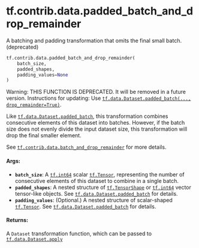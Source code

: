 <div itemscope itemtype="http://developers.google.com/ReferenceObject">
<meta itemprop="name" content="tf.contrib.data.padded_batch_and_drop_remainder" />
<meta itemprop="path" content="Stable" />
</div>

# tf.contrib.data.padded_batch_and_drop_remainder

A batching and padding transformation that omits the final small batch. (deprecated)

``` python
tf.contrib.data.padded_batch_and_drop_remainder(
    batch_size,
    padded_shapes,
    padding_values=None
)
```

<!-- Placeholder for "Used in" -->

Warning: THIS FUNCTION IS DEPRECATED. It will be removed in a future version.
Instructions for updating:
Use <a href="../../../tf/data/Dataset.md#padded_batch"><code>tf.data.Dataset.padded_batch(..., drop_remainder=True)</code></a>.

Like <a href="../../../tf/data/Dataset.md#padded_batch"><code>tf.data.Dataset.padded_batch</code></a>, this transformation combines
consecutive elements of this dataset into batches. However, if the batch
size does not evenly divide the input dataset size, this transformation will
drop the final smaller element.

See <a href="../../../tf/contrib/data/batch_and_drop_remainder.md"><code>tf.contrib.data.batch_and_drop_remainder</code></a> for more details.

#### Args:


* <b>`batch_size`</b>: A <a href="../../../tf.md#int64"><code>tf.int64</code></a> scalar <a href="../../../tf/Tensor.md"><code>tf.Tensor</code></a>, representing the number of
  consecutive elements of this dataset to combine in a single batch.
* <b>`padded_shapes`</b>: A nested structure of <a href="../../../tf/TensorShape.md"><code>tf.TensorShape</code></a> or <a href="../../../tf.md#int64"><code>tf.int64</code></a> vector
  tensor-like objects. See <a href="../../../tf/data/Dataset.md#padded_batch"><code>tf.data.Dataset.padded_batch</code></a> for details.
* <b>`padding_values`</b>: (Optional.) A nested structure of scalar-shaped <a href="../../../tf/Tensor.md"><code>tf.Tensor</code></a>.
  See <a href="../../../tf/data/Dataset.md#padded_batch"><code>tf.data.Dataset.padded_batch</code></a> for details.


#### Returns:

A `Dataset` transformation function, which can be passed to
<a href="../../../tf/data/Dataset.md#apply"><code>tf.data.Dataset.apply</code></a>
